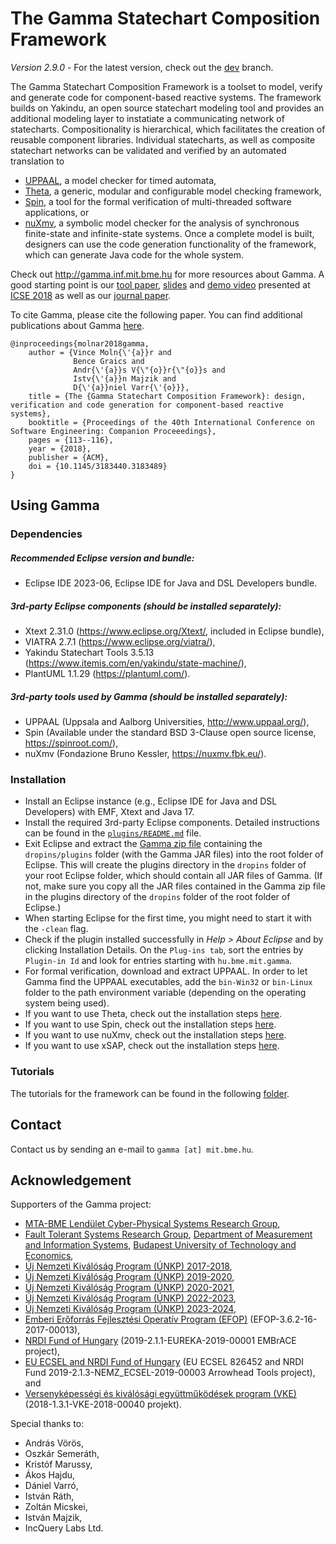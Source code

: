 # The Gamma Statechart Composition Framework

*Version 2.9.0* - For the latest version, check out the [dev](https://github.com/ftsrg/gamma/tree/dev) branch.

The Gamma Statechart Composition Framework is a toolset to model, verify and generate code for component-based reactive systems. The framework builds on Yakindu, an open source statechart modeling tool and provides an additional modeling layer to instatiate a communicating network of statecharts. Compositionality is hierarchical, which facilitates the creation of reusable component libraries. Individual statecharts, as well as composite statechart networks can be validated and verified by an automated translation to
- [UPPAAL](http://www.uppaal.org/), a model checker for timed automata,
- [Theta](https://github.com/ftsrg/theta), a generic, modular and configurable model checking framework,
- [Spin](https://spinroot.com/), a tool for the formal verification of multi-threaded software applications, or
- [nuXmv](https://nuxmv.fbk.eu/), a symbolic model checker for the analysis of synchronous finite-state and infinite-state systems.
Once a complete model is built, designers can use the code generation functionality of the framework, which can generate Java code for the whole system.

Check out http://gamma.inf.mit.bme.hu for more resources about Gamma. A good starting point is our [tool paper](https://inf.mit.bme.hu/sites/default/files/publications/icse18.pdf), [slides](https://www.slideshare.net/VinMol/icse2018-the-gamma-statechart-composition-framework-design-verification-and-code-generation-for-componentbased-reactive-systems) and [demo video](https://youtu.be/ng7lKd1wlDo) presented at [ICSE 2018](https://www.icse2018.org/event/icse-2018-demonstrations-the-gamma-statechart-composition-framework-design-verification-and-code-generation-for-component-based-reactive-systems) as well as our [journal paper](https://link.springer.com/article/10.1007/s10270-020-00806-5).

To cite Gamma, please cite the following paper. You can find additional publications about Gamma [here](http://ftsrg.mit.bme.hu/gamma/publications/#).

```
@inproceedings{molnar2018gamma,
    author = {Vince Moln{\'{a}}r and
              Bence Graics and
              Andr{\'{a}}s V{\"{o}}r{\"{o}}s and
              Istv{\'{a}}n Majzik and
              D{\'{a}}niel Varr{\'{o}}},
    title = {The {Gamma Statechart Composition Framework}: design, verification and code generation for component-based reactive systems},
    booktitle = {Proceedings of the 40th International Conference on Software Engineering: Companion Proceeedings},
    pages = {113--116},
    year = {2018},
    publisher = {ACM},
    doi = {10.1145/3183440.3183489}
}
```

## Using Gamma

### Dependencies

##### Recommended Eclipse version and bundle:
* Eclipse IDE 2023-06, Eclipse IDE for Java and DSL Developers bundle.

##### 3rd-party Eclipse components (should be installed separately):
* Xtext 2.31.0 (https://www.eclipse.org/Xtext/, included in Eclipse bundle),
* VIATRA 2.7.1 (https://www.eclipse.org/viatra/),
* Yakindu Statechart Tools 3.5.13 (https://www.itemis.com/en/yakindu/state-machine/),
* PlantUML 1.1.29 (https://plantuml.com/).

##### 3rd-party tools used by Gamma (should be installed separately):
* UPPAAL (Uppsala and Aalborg Universities, http://www.uppaal.org/),
* Spin (Available under the standard BSD 3-Clause open source license, https://spinroot.com/),
* nuXmv (Fondazione Bruno Kessler, https://nuxmv.fbk.eu/).

### Installation

* Install an Eclipse instance (e.g., Eclipse IDE for Java and DSL Developers) with EMF, Xtext and Java 17.
* Install the required 3rd-party Eclipse components. Detailed instructions can be found in the [`plugins/README.md`](plugins/README.md) file.
* Exit Eclipse and extract the [Gamma zip file](https://inf.mit.bme.hu/sites/default/files/gamma/2_9_0/gamma-tool-2.9.0.zip) containing the `dropins/plugins` folder (with the Gamma JAR files) into the root folder of Eclipse. This will create the plugins directory in the `dropins` folder of your root Eclipse folder, which should contain all JAR files of Gamma. (If not, make sure you copy all the JAR files contained in the Gamma zip file in the plugins directory of the `dropins` folder of the root folder of Eclipse.)
* When starting Eclipse for the first time, you might need to start it with the `-clean` flag.
* Check if the plugin installed successfully in *Help > About Eclipse* and by clicking Installation Details. On the `Plug-ins tab`, sort the entries by `Plugin-in Id` and look for entries starting with `hu.bme.mit.gamma`.
* For formal verification, download and extract UPPAAL. In order to let Gamma find the UPPAAL executables, add the `bin-Win32` or `bin-Linux` folder to the path environment variable (depending on the operating system being used).
* If you want to use Theta, check out the installation steps [here](plugins/xsts/README.md).
* If you want to use Spin, check out the installation steps [here](plugins/promela/README.md).
* If you want to use nuXmv, check out the installation steps [here](plugins/nuxmv/README.md).
* If you want to use xSAP, check out the installation steps [here](plugins/safety/README.md).

### Tutorials

The tutorials for the framework can be found in the following [folder](tutorial).

## Contact

Contact us by sending an e-mail to `gamma [at] mit.bme.hu`.

## Acknowledgement

Supporters of the Gamma project:

* [MTA-BME Lendület Cyber-Physical Systems Research Group](http://lendulet.inf.mit.bme.hu/),
* [Fault Tolerant Systems Research Group](https://inf.mit.bme.hu/en), [Department of Measurement and Information Systems](https://www.mit.bme.hu/eng/), [Budapest University of Technology and Economics](http://www.bme.hu/?language=en),
* [Új Nemzeti Kiválóság Program (ÚNKP) 2017-2018](http://unkp.gov.hu),
* [Új Nemzeti Kiválóság Program (ÚNKP) 2019-2020](http://unkp.gov.hu),
* [Új Nemzeti Kiválóság Program (ÚNKP) 2020-2021](http://www.unkp.gov.hu/palyazatok/felsooktatasi-doktori-hallgatoi-doktorjelolti-kutatoi-osztondij/felsooktatasi-doktori),
* [Új Nemzeti Kiválóság Program (ÚNKP) 2022-2023](http://www.unkp.gov.hu/palyazatok/felsooktatasi-doktori),
* [Új Nemzeti Kiválóság Program (ÚNKP) 2023-2024](http://www.unkp.gov.hu/palyazatok/tudomannyal-fel),
* [Emberi Erőforrás Fejlesztési Operatív Program (EFOP)](http://www.eit.bme.hu/news/20170927-palyazati-felhivas-szakmai-osztondij?language=en) (EFOP-3.6.2-16-2017-00013),
* [NRDI Fund of Hungary](https://itea3.org/project/embrace.html) (2019-2.1.1-EUREKA-2019-00001 EMBrACE project),
* [EU ECSEL and NRDI Fund of Hungary](https://www.arrowhead.eu/arrowheadtools) (EU ECSEL 826452 and NRDI Fund 2019-2.1.3-NEMZ_ECSEL-2019-00003 Arrowhead Tools project), and
* [Versenyképességi és kiválósági együttműködések program (VKE)](https://prolan.hu/hu/oldal/VKE) (2018-1.3.1-VKE-2018-00040 projekt).

Special thanks to:

* András Vörös,
* Oszkár Semeráth,
* Kristóf Marussy,
* Ákos Hajdu,
* Dániel Varró,
* István Ráth,
* Zoltán Micskei,
* István Majzik,
* IncQuery Labs Ltd.
